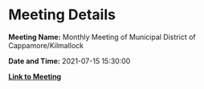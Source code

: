 # Meeting Details

**Meeting Name:** Monthly Meeting of Municipal District of Cappamore/Kilmallock

**Date and Time:** 2021-07-15 15:30:00

**[Link to Meeting](https://www.limerick.ie/council/whats-on/monthly-meeting-municipal-district-cappamore-kilmallock-72)**
